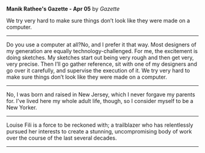 **Manik Rathee's Gazette - Apr 05** by *Gazette*

We try very hard to make sure things don’t look like they were made on a computer.

---

Do you use a computer at all?No, and I prefer it that way. Most designers of my generation are equally technology-challenged. For me, the excitement is doing sketches. My sketches start out being very rough and then get very, very precise. Then I’ll go gather reference, sit with one of my designers and go over it carefully, and supervise the execution of it. We try very hard to make sure things don’t look like they were made on a computer.

---

No, I was born and raised in New Jersey, which I never forgave my parents for. I’ve lived here my whole adult life, though, so I consider myself to be a New Yorker.

---

Louise Fili is a force to be reckoned with; a trailblazer who has relentlessly pursued her interests to create a stunning, uncompromising body of work over the course of the last several decades. 

---

